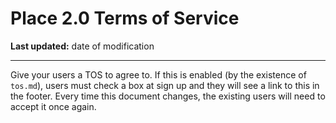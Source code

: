 # Place 2.0 Terms of Service
**Last updated:** date of modification

---

Give your users a TOS to agree to. If this is enabled (by the existence of `tos.md`), users must check a box at sign up and they will see a link to this in the footer. Every time this document changes, the existing users will need to accept it once again.